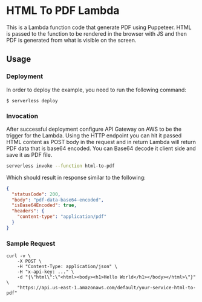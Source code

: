 # HTML To PDF Lambda

This is a Lambda function code that generate PDF using Puppeteer. HTML is passed to the function to be rendered in the browser with JS and then PDF is generated from what is visible on the screen.

## Usage

### Deployment

In order to deploy the example, you need to run the following command:

```
$ serverless deploy
```

### Invocation

After successful deployment configure API Gateway on AWS to be the trigger for the Lambda. Using the HTTP endpoint you can hit it passed HTML content as POST body in the request and in return Lambda will return PDF data that is base64 encoded. You can Base64 decode it client side and save it as PDF file.

```bash
serverless invoke --function html-to-pdf
```

Which should result in response similar to the following:

```json
{
  "statusCode": 200,
  "body": "pdf-data-base64-encoded",
  "isBase64Encoded": true,
  "headers": {
    "content-type": "application/pdf"
  }
}
```

### Sample Request

```
curl -v \
	-X POST \
	-H "Content-Type: application/json" \
	-H "x-api-key: ..." \
	-d "{\"html\":\"<html><body><h1>Hello World</h1></body></html>\"}" \
	"https://api.us-east-1.amazonaws.com/default/your-service-html-to-pdf"
```
